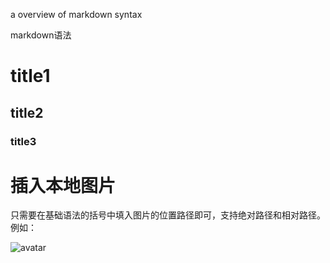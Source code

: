 a overview of markdown syntax

markdown语法

# title1
## title2
### title3

# 插入本地图片
只需要在基础语法的括号中填入图片的位置路径即可，支持绝对路径和相对路径。
例如：

![avatar](https://github.com/liuyongping99/git-test/blob/master/images/1.png?raw=true)
